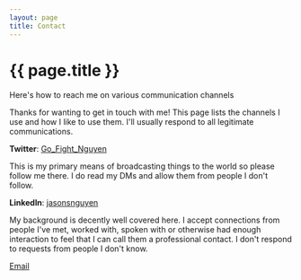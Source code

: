```yaml
---
layout: page
title: Contact
---
```


# {{ page.title }}
Here's how to reach me on various communication channels

Thanks for wanting to get in touch with me! 
This page lists the channels I use and how I like to use them. 
I'll usually respond to all legitimate communications.

**Twitter**: [Go_Fight_Nguyen][1]

This is my primary means of broadcasting things to the world so please follow me there. 
I do read my DMs and allow them from people I don't follow.

**LinkedIn**: [jasonsnguyen][2]

My background is decently well covered here. 
I accept connections from people I've met, worked with, spoken with or otherwise had enough 
interaction to feel that I can call them a professional contact. 
I don't respond to requests from people I don't know.

[Email][3]

[1]: https://twitter.com/go_fight_nguyen
[2]: https://www.linkedin.com/in/jasonsnguyen
[3]: mailto:gofightnguyen.dev@outlook.com
